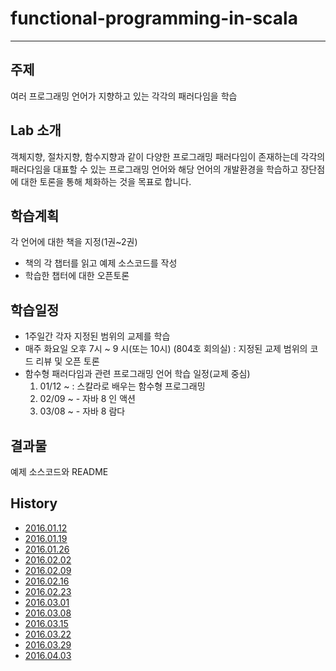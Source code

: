 # functional-programming-in-scala

-----

## 주제
 여러 프로그래밍 언어가 지향하고 있는 각각의 패러다임을 학습

## Lab 소개
 객체지향, 절차지향, 함수지향과 같이 다양한 프로그래밍 패러다임이 존재하는데 각각의 패러다임을 대표할 수 있는 프로그래밍 언어와 해당 언어의 개발환경을 학습하고 장단점에 대한 토론을 통해 체화하는 것을 목표로 합니다.

## 학습계획
각 언어에 대한 책을 지정(1권~2권)
- 책의 각 챕터를 읽고 예제 소스코드를 작성
- 학습한 챕터에 대한 오픈토론

## 학습일정
- 1주일간 각자 지정된 범위의 교제를 학습
- 매주 화요일 오후 7시 ~ 9 시(또는 10시) (804호 회의실) : 지정된 교제 범위의 코드 리뷰 및 오픈 토론
- 함수형 패러다임과 관련 프로그래밍 언어 학습 일정(교제 중심)
  1. 01/12 ~ : 스칼라로 배우는 함수형 프로그래밍 
  2. 02/09 ~ - 자바 8 인 액션
  3. 03/08 ~ - 자바 8 람다

## 결과물
예제 소스코드와 README

## History
 - [2016.01.12](https://github.com/plalab/functional-programming-in-scala/tree/master/01_12)
 - [2016.01.19](https://github.com/plalab/functional-programming-in-scala/tree/master/01_19)
 - [2016.01.26](https://github.com/plalab/functional-programming-in-scala/tree/master/01_26)
 - [2016.02.02](https://github.com/plalab/functional-programming-in-scala/tree/master/02_02)
 - [2016.02.09](https://github.com/plalab/functional-programming-in-scala/tree/master/02_09)
 - [2016.02.16](https://github.com/plalab/functional-programming-in-scala/tree/master/02_16)
 - [2016.02.23](https://github.com/plalab/functional-programming-in-scala/tree/master/02_23)
 - [2016.03.01](https://github.com/plalab/functional-programming-in-scala/tree/master/03_01)
 - [2016.03.08](https://github.com/plalab/functional-programming-in-scala/tree/master/03_08)
 - [2016.03.15](https://github.com/plalab/functional-programming-in-scala/tree/master/03_15)
 - [2016.03.22](https://github.com/plalab/functional-programming-in-scala/tree/master/04_22)
 - [2016.03.29](https://github.com/plalab/functional-programming-in-scala/tree/master/04_29)
 - [2016.04.03](https://github.com/plalab/functional-programming-in-scala/tree/master/04_03)

